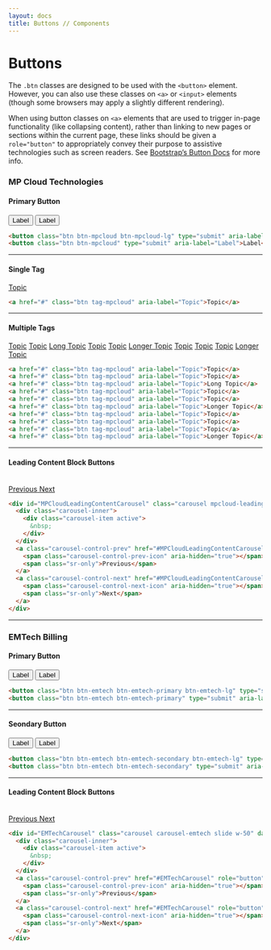 ```yaml
---
layout: docs
title: Buttons // Components
---
```



# Buttons

The `.btn` classes are designed to be used with the `<button>` element. However, you can also use these classes on `<a>` or `<input>` elements (though some browsers may apply a slightly different rendering).

When using button classes on `<a>` elements that are used to trigger in-page functionality (like collapsing content), rather than linking to new pages or sections within the current page, these links should be given a `role="button"` to appropriately convey their purpose to assistive technologies such as screen readers. See [Bootstrap&rsquo;s Button Docs](https://getbootstrap.com/docs/4.4/components/buttons/) for more info.

### MP Cloud Technologies
#### Primary Button

<button class="btn btn-mpcloud btn-mpcloud-lg" type="submit" aria-label="Label">Label</button>
<button class="btn btn-mpcloud" type="submit" aria-label="Label">Label</button>

```html
<button class="btn btn-mpcloud btn-mpcloud-lg" type="submit" aria-label="Label">Label</button>
<button class="btn btn-mpcloud" type="submit" aria-label="Label">Label</button>
```

----

#### Single Tag

<a href="#" class="btn tag-mpcloud" aria-label="Topic">Topic</a>

```html
<a href="#" class="btn tag-mpcloud" aria-label="Topic">Topic</a>
```

----

#### Multiple Tags

<a href="#" class="btn tag-mpcloud" aria-label="Topic">Topic</a>
<a href="#" class="btn tag-mpcloud" aria-label="Topic">Topic</a>
<a href="#" class="btn tag-mpcloud" aria-label="Topic">Long Topic</a>
<a href="#" class="btn tag-mpcloud" aria-label="Topic">Topic</a>
<a href="#" class="btn tag-mpcloud" aria-label="Topic">Topic</a>
<a href="#" class="btn tag-mpcloud" aria-label="Topic">Longer Topic</a>
<a href="#" class="btn tag-mpcloud" aria-label="Topic">Topic</a>
<a href="#" class="btn tag-mpcloud" aria-label="Topic">Topic</a>
<a href="#" class="btn tag-mpcloud" aria-label="Topic">Topic</a>
<a href="#" class="btn tag-mpcloud" aria-label="Topic">Longer Topic</a>

```html
<a href="#" class="btn tag-mpcloud" aria-label="Topic">Topic</a>
<a href="#" class="btn tag-mpcloud" aria-label="Topic">Topic</a>
<a href="#" class="btn tag-mpcloud" aria-label="Topic">Long Topic</a>
<a href="#" class="btn tag-mpcloud" aria-label="Topic">Topic</a>
<a href="#" class="btn tag-mpcloud" aria-label="Topic">Topic</a>
<a href="#" class="btn tag-mpcloud" aria-label="Topic">Longer Topic</a>
<a href="#" class="btn tag-mpcloud" aria-label="Topic">Topic</a>
<a href="#" class="btn tag-mpcloud" aria-label="Topic">Topic</a>
<a href="#" class="btn tag-mpcloud" aria-label="Topic">Topic</a>
<a href="#" class="btn tag-mpcloud" aria-label="Topic">Longer Topic</a>
```

----

#### Leading Content Block Buttons

<div id="MPCloudLeadingContentCarousel" class="carousel mpcloud-leading-content-carousel slide w-50" data-ride="carousel">
  <div class="carousel-inner">
    <div class="carousel-item active">
      &nbsp;
    </div>
  </div>
  <a class="carousel-control-prev" href="#MPCloudLeadingContentCarousel" role="button" data-slide="prev">
    <span class="carousel-control-prev-icon" aria-hidden="true"></span>
    <span class="sr-only">Previous</span>
  </a>
  <a class="carousel-control-next" href="#MPCloudLeadingContentCarousel" role="button" data-slide="next">
    <span class="carousel-control-next-icon" aria-hidden="true"></span>
    <span class="sr-only">Next</span>
  </a>
</div>

```html
<div id="MPCloudLeadingContentCarousel" class="carousel mpcloud-leading-content-carousel slide w-50" data-ride="carousel">
  <div class="carousel-inner">
    <div class="carousel-item active">
      &nbsp;
    </div>
  </div>
  <a class="carousel-control-prev" href="#MPCloudLeadingContentCarousel" role="button" data-slide="prev">
    <span class="carousel-control-prev-icon" aria-hidden="true"></span>
    <span class="sr-only">Previous</span>
  </a>
  <a class="carousel-control-next" href="#MPCloudLeadingContentCarousel" role="button" data-slide="next">
    <span class="carousel-control-next-icon" aria-hidden="true"></span>
    <span class="sr-only">Next</span>
  </a>
</div>
```

----

### EMTech Billing
#### Primary Button

<button class="btn btn-emtech btn-emtech-primary btn-emtech-lg" type="submit" aria-label="Label">Label</button>
<button class="btn btn-emtech btn-emtech-primary" type="submit" aria-label="Label">Label</button>

```html
<button class="btn btn-emtech btn-emtech-primary btn-emtech-lg" type="submit" aria-label="Label">Label</button>
<button class="btn btn-emtech btn-emtech-primary" type="submit" aria-label="Label">Label</button>
```

----

#### Seondary Button

<button class="btn btn-emtech btn-emtech-secondary btn-emtech-lg" type="submit" aria-label="Label">Label</button>
<button class="btn btn-emtech btn-emtech-secondary" type="submit" aria-label="Label">Label</button>

```html
<button class="btn btn-emtech btn-emtech-secondary btn-emtech-lg" type="submit" aria-label="Label">Label</button>
<button class="btn btn-emtech btn-emtech-secondary" type="submit" aria-label="Label">Label</button>
```

----

#### Leading Content Block Buttons

<div id="EMTechCarousel" class="carousel carousel-emtech slide w-50" data-ride="carousel">
  <div class="carousel-inner">
    <div class="carousel-item active">
      &nbsp;
    </div>
  </div>
  <a class="carousel-control-prev" href="#EMTechCarousel" role="button" data-slide="prev">
    <span class="carousel-control-prev-icon" aria-hidden="true"></span>
    <span class="sr-only">Previous</span>
  </a>
  <a class="carousel-control-next" href="#EMTechCarousel" role="button" data-slide="next">
    <span class="carousel-control-next-icon" aria-hidden="true"></span>
    <span class="sr-only">Next</span>
  </a>
</div>

```html
<div id="EMTechCarousel" class="carousel carousel-emtech slide w-50" data-ride="carousel">
  <div class="carousel-inner">
    <div class="carousel-item active">
      &nbsp;
    </div>
  </div>
  <a class="carousel-control-prev" href="#EMTechCarousel" role="button" data-slide="prev">
    <span class="carousel-control-prev-icon" aria-hidden="true"></span>
    <span class="sr-only">Previous</span>
  </a>
  <a class="carousel-control-next" href="#EMTechCarousel" role="button" data-slide="next">
    <span class="carousel-control-next-icon" aria-hidden="true"></span>
    <span class="sr-only">Next</span>
  </a>
</div>
```



<!-- ## Button Elements
<a class="btn btn-primary" href="#" role="button">Link</a>
<button class="btn btn-primary" type="submit" aria-label="Label">Button</button>
<input class="btn btn-primary" type="button" value="Input">
<input class="btn btn-primary" type="submit" value="Submit">
<input class="btn btn-primary" type="reset" value="Reset">

```html
<a class="btn btn-primary" href="#" role="button">Link</a>
<button class="btn btn-primary" type="submit" aria-label="Label">Button</button>
<input class="btn btn-primary" type="button" value="Input">
<input class="btn btn-primary" type="submit" value="Submit">
<input class="btn btn-primary" type="reset" value="Reset">
```


## Default Buttons
<button type="button" class="btn btn-primary">Primary</button>
<button type="button" class="btn btn-secondary">Secondary</button>
<button type="button" class="btn btn-tertiary">Tertiary</button>
<button type="button" class="btn btn-success">Success</button>
<button type="button" class="btn btn-danger">Danger</button>
<button type="button" class="btn btn-warning">Warning</button>
<button type="button" class="btn btn-info">Info</button>
<button type="button" class="btn btn-light">Light</button>
<button type="button" class="btn btn-dark">Dark</button>
<button type="button" class="btn btn-link">Link</button>

```html
<button type="button" class="btn btn-primary">Primary</button>
<button type="button" class="btn btn-secondary">Secondary</button>
<button type="button" class="btn btn-tertiary">Tertiary</button>
<button type="button" class="btn btn-success">Success</button>
<button type="button" class="btn btn-danger">Danger</button>
<button type="button" class="btn btn-warning">Warning</button>
<button type="button" class="btn btn-info">Info</button>
<button type="button" class="btn btn-light">Light</button>
<button type="button" class="btn btn-dark">Dark</button>
<button type="button" class="btn btn-link">Link</button>
```

## Outline Buttons

<button type="button" class="btn btn-outline-primary">Primary</button>
<button type="button" class="btn btn-outline-secondary">Secondary</button>
<button type="button" class="btn btn-outline-tertiary">Tertiary</button>
<button type="button" class="btn btn-outline-success">Success</button>
<button type="button" class="btn btn-outline-danger">Danger</button>
<button type="button" class="btn btn-outline-warning">Warning</button>
<button type="button" class="btn btn-outline-info">Info</button>
<button type="button" class="btn btn-outline-light">Light</button>
<button type="button" class="btn btn-outline-dark">Dark</button>

```html
<button type="button" class="btn btn-outline-primary">Primary</button>
<button type="button" class="btn btn-outline-secondary">Secondary</button>
<button type="button" class="btn btn-outline-tertiary">Tertiary</button>
<button type="button" class="btn btn-outline-success">Success</button>
<button type="button" class="btn btn-outline-danger">Danger</button>
<button type="button" class="btn btn-outline-warning">Warning</button>
<button type="button" class="btn btn-outline-info">Info</button>
<button type="button" class="btn btn-outline-light">Light</button>
<button type="button" class="btn btn-outline-dark">Dark</button>
``` -->
